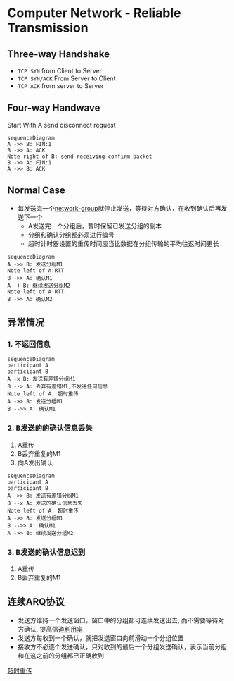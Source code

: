 # Computer Network - Reliable Transmission

## Three-way Handshake

- `TCP SYN` from Client to Server
- `TCP SYN/ACK` From Server to Client
- `TCP ACK` from server to Server

## Four-way Handwave

Start With A send disconnect request

```mermaid
sequenceDiagram
A ->> B: FIN:1
B ->> A: ACK
Note right of B: send receiving confirm packet
B ->> A: FIN:1
A ->> B: ACK
```

## Normal Case

- 每发送完一个[network-group](network-group.md)就停止发送，等待对方确认，在收到确认后再发送下一个
  - A发送完一个分组后，暂时保留已发送分组的副本
  - 分组和确认分组都必须进行编号
  - 超时计时器设置的重传时间应当比数据在分组传输的平均往返时间更长

```mermaid
sequenceDiagram
A ->> B: 发送分组M1
Note left of A:RTT 
B ->> A: 确认M1
A -) B: 继续发送分组M2
Note left of A:RTT 
B ->> A: 确认M2
```

## 异常情况

### 1. 不返回信息

```mermaid
sequenceDiagram
participant A 
participant B
A -x B: 发送有差错分组M1
B --> A: 丢弃有差错M1,不发送任何信息
Note left of A: 超时重传
A ->> B: 发送分组M1
B -->> A: 确认M1
```

### 2. B发送的的确认信息丢失

1. A重传
2. B丢弃重复的M1
3. 向A发出确认

```mermaid
sequenceDiagram
participant A 
participant B
A ->> B: 发送有差错分组M1
B --x A: 发送的确认信息丢失
Note left of A: 超时重传
A ->> B: 发送分组M1
B -->> A: 确认M1
A ->> B: 继续发送分组M2
```

### 3. B发送的确认信息迟到 

1. A重传
2. B丢弃重复的M1

## 连续ARQ协议

- 发送方维持一个发送窗口，窗口中的分组都可连续发送出去, 而不需要等待对方确认, 提高[信道利用率](信道利用率.md)
- 发送方每收到一个确认，就把发送窗口向前滑动一个分组位置
- 接收方不必逐个发送确认，只对收到的最后一个分组发送确认，表示当前分组和在这之前的分组都已正确收到

[超时重传](超时重传.md)